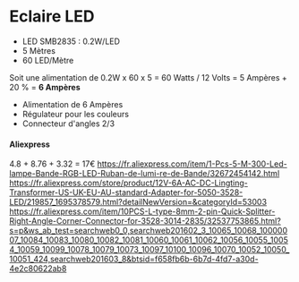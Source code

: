 # Eclaire LED

- LED SMB2835 : 0.2W/LED
- 5 Mètres
- 60 LED/Mètre

Soit une alimentation de 0.2W x 60 x 5 = 60 Watts / 12 Volts = 5 Ampères + 20 % = **6 Ampères**

- Alimentation de 6 Ampères
- Régulateur pour les couleurs
- Connecteur d'angles 2/3

#### Aliexpress
4.8 + 8.76 + 3.32 = 17€
https://fr.aliexpress.com/item/1-Pcs-5-M-300-Led-lampe-Bande-RGB-LED-Ruban-de-lumi-re-de-Bande/32672454142.html  
https://fr.aliexpress.com/store/product/12V-6A-AC-DC-Lingting-Transformer-US-UK-EU-AU-standard-Adapter-for-5050-3528-LED/219857_1695378579.html?detailNewVersion=&categoryId=53003
https://fr.aliexpress.com/item/10PCS-L-type-8mm-2-pin-Quick-Splitter-Right-Angle-Corner-Connector-for-3528-3014-2835/32537753865.html?s=p&ws_ab_test=searchweb0_0,searchweb201602_3_10065_10068_10000007_10084_10083_10080_10082_10081_10060_10061_10062_10056_10055_10054_10059_10099_10078_10079_10073_10097_10100_10096_10070_10052_10050_10051_424,searchweb201603_8&btsid=f658fb6b-6b7d-4fd7-a30d-4e2c80622ab8

